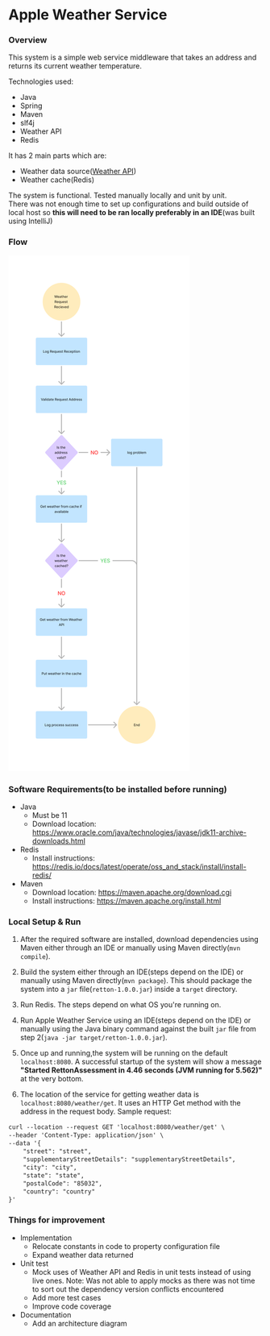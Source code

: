 # Apple Weather Service

### Overview
<p>
This system is a simple web service middleware that takes an address and returns its current weather temperature.
</p>

Technologies used:
- Java
- Spring
- Maven
- slf4j
- Weather API
- Redis

It has 2 main parts which are:
- Weather data source([Weather API](https://www.weatherapi.com/))
- Weather cache(Redis)

The system is functional. Tested manually locally and unit by unit. <br/> There was not enough time to 
set up configurations and build outside of local host so **this will need to be ran locally preferably in an IDE**(was built using IntelliJ)

### Flow
![Apple Weather Service Flow](documentation/images/apple-weather-service.png)

### Software Requirements(to be installed before running)
- Java 
  - Must be 11
  - Download location: https://www.oracle.com/java/technologies/javase/jdk11-archive-downloads.html
- Redis 
  - Install instructions: https://redis.io/docs/latest/operate/oss_and_stack/install/install-redis/
- Maven
  - Download location: https://maven.apache.org/download.cgi
  - Install instructions: https://maven.apache.org/install.html

### Local Setup & Run
1. After the required software are installed, download dependencies using Maven either through an IDE or 
manually using Maven directly(`mvn compile`).

2. Build the system either through an IDE(steps depend on the IDE) or manually using Maven directly(`mvn package`). This should package the system into a `jar` file(`retton-1.0.0.jar`) inside a `target` directory.

3. Run Redis. The steps depend on what OS you're running on.

4. Run Apple Weather Service using an IDE(steps depend on the IDE) or manually using the Java binary command against the built `jar` file from step 2(`java -jar target/retton-1.0.0.jar`).

5. Once up and running,the system will be running on the default `localhost:8080`. A successful startup of the system will 
show a message **"Started RettonAssessment in 4.46 seconds (JVM running for 5.562)"** at the very bottom.

6. The location of the service for getting weather data is `localhost:8080/weather/get`. It uses an HTTP Get method with the address in the request body.
Sample request:
```
curl --location --request GET 'localhost:8080/weather/get' \
--header 'Content-Type: application/json' \
--data '{
    "street": "street",
    "supplementaryStreetDetails": "supplementaryStreetDetails",
    "city": "city",
    "state": "state",
    "postalCode": "85032",
    "country": "country"
}'
```

### Things for improvement
- Implementation
  - Relocate constants in code to property configuration file
  - Expand weather data returned
- Unit test
  - Mock uses of Weather API and Redis in unit tests instead of using live ones. Note: Was not able to apply mocks as there was not time to sort out the dependency version conflicts encountered
  - Add more test cases
  - Improve code coverage
- Documentation
  - Add an architecture diagram

